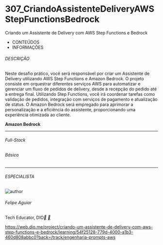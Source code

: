 # 307_CriandoAssistenteDeliveryAWSStepFunctionsBedrock
Criando um Assistente de Delivery com AWS Step Functions e Bedrock



- CONTEÚDOS
- INFORMAÇÕES

###### DESCRIÇÃO

Neste desafio prático, você será responsável por criar um Assistente de Delivery utilizando AWS Step Functions e Amazon Bedrock. O projeto consiste em orquestrar diferentes serviços AWS para automatizar e gerenciar um fluxo de pedidos de delivery, desde a recepção do pedido até a entrega final. Utilizando Step Functions, você irá coordenar tarefas como validação de pedidos, integração com serviços de pagamento e atualização de status. O Amazon Bedrock será empregado para aprimorar a personalização e a eficiência do assistente, proporcionando uma experiência otimizada ao cliente.

**Amazon Bedrock**

------

###### Full-Stack

###### Básico

------

###### ESPECIALISTA

![author](https://hermes.dio.me/users/author/photos/e0aa7c57-89e3-41ff-a60b-09dc7a9bc6e9.jpg)

###### Felipe Aguiar

Tech Educator, DIO[**](https://web.dio.me/project/criando-um-assistente-de-delivery-com-aws-step-functions-e-bedrock/learning/www.linkedin.com/in/felipeaguiar-exe) [**](https://github.com/felipeAguiarCode)



https://web.dio.me/project/criando-um-assistente-de-delivery-com-aws-step-functions-e-bedrock/learning/54f25128-779d-4000-a1b3-460d808abbc0?back=/track/engenharia-prompts-aws

